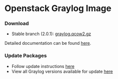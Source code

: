 Openstack Graylog Image
========================

### Download

  * Stable branch (2.0.1): [graylog.qcow2.gz](http://packages.graylog2.org/releases/graylog-omnibus/qcow2/graylog-2.0.1-2.qcow2.gz)

Detailed documentation can be found [here](http://docs.graylog.org/en/latest/pages/installation/openstack.html).

### Update Packages

  * Follow update instructions [here](http://docs.graylog.org/en/2.0/pages/installation/graylog_ctl.html#upgrade-graylog)
  * View all Graylog versions available for update [here](https://packages.graylog2.org/appliances/ubuntu)

